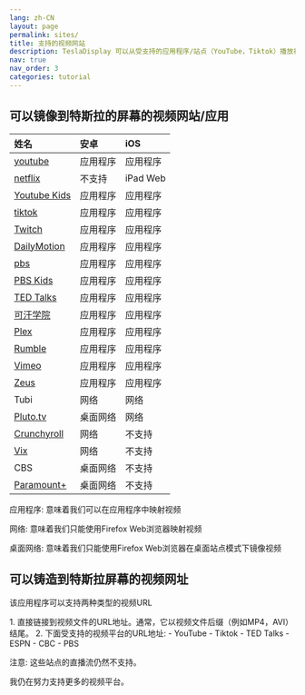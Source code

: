 ```yaml
---
lang: zh-CN
layout: page
permalink: sites/
title: 支持的视频网站
description: TeslaDisplay 可以从受支持的应用程序/站点（YouTube，Tiktok）播放视频到特斯拉。
nav: true
nav_order: 3
categories: tutorial
---
```

<!-- _pages/sites.md -->
## 可以镜像到特斯拉的屏幕的视频网站/应用

| 姓名| 安卓| iOS           |
| :---------------| :-----------------| :-----------------|
| <a href='/youtube'> youtube </a>| 应用程序| 应用程序|
| <a href='/netflix'> netflix </a>| 不支持| iPad Web|
| <a href='/demo-youtube-kids'>Youtube Kids</a>| 应用程序| 应用程序|
| <a href='/tiktok'> tiktok </a>| 应用程序| 应用程序|
| <a href='/demo-twitch'>Twitch</a>| 应用程序| 应用程序|
| <a href='/demo-dailymotion'>DailyMotion</a>| 应用程序| 应用程序|
| <a href='/demo-pbs'> pbs </a>| 应用程序| 应用程序|
| <a href='/demo-pbskids'>PBS Kids</a>| 应用程序| 应用程序|
| <a href='/demo-ted'>TED Talks</a>| 应用程序| 应用程序|
| <a href='/demo-khan'>可汗学院</a>| 应用程序| 应用程序|
| <a href='/demo-plex'>Plex</a>| 应用程序| 应用程序|
| <a href='/demo-Rumble'>Rumble</a>| 应用程序| 应用程序|
| <a href='/demo-vimeo'>Vimeo</a>| 应用程序| 应用程序|
| <a href='/demo-zeus'>Zeus</a>| 应用程序| 应用程序|
| Tubi         | 网络| 网络|
| <a href='/demo-pluto'>Pluto.tv</a>| 桌面网络| 网络|
| <a href='/demo-crunchyroll'>Crunchyroll</a>| 网络| 不支持|
| <a href='/demo-vix'>Vix</a>| 网络| 不支持|
| CBS| 桌面网络| 不支持|
| <a href='/demo-paramount'>Paramount+</a>| 桌面网络| 不支持|

<p>应用程序: 意味着我们可以在应用程序中映射视频</p>
<p>网络: 意味着我们只能使用Firefox Web浏览器映射视频</p>
<p>桌面网络: 意味着我们只能使用Firefox Web浏览器在桌面站点模式下镜像视频</p>


## 可以铸造到特斯拉屏幕的视频网址
<p name="video_url" id="video_url">
该应用程序可以支持两种类型的视频URL
</p>
1. 直接链接到视频文件的URL地址。通常，它以视频文件后缀（例如MP4，AVI）结尾。
2. 下面受支持的视频平台的URL地址:
  - YouTube
  - Tiktok
  - TED Talks
  - ESPN
  - CBC
  - PBS

<p>注意: 这些站点的直播流仍然不支持。</p>
<p>我仍在努力支持更多的视频平台。</p>

